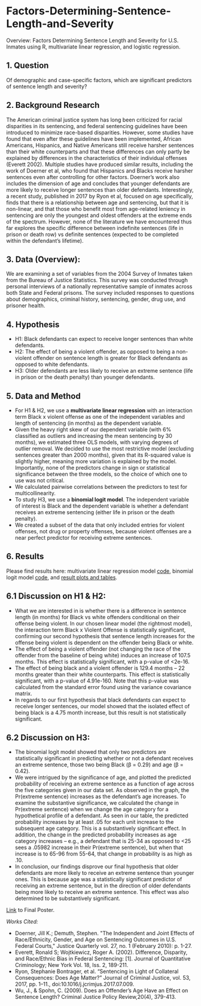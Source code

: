 # Factors-Determining-Sentence-Length-and-Severity
Overview: Factors Determining Sentence Length and Severity for U.S. Inmates using R, multivariate linear regression, and logistic regression.

## 1. Question
Of demographic and case-specific factors, which are significant predictors of sentence length and severity?

## 2. Background Research
The American criminal justice system has long been criticized for racial disparities in its sentencing, and federal sentencing guidelines have been introduced to minimize race-based disparities. However, some studies have found that even after these guidelines have been implemented, African Americans, Hispanics, and Native Americans still receive harsher sentences than their white counterparts and that these differences can only partly be explained by differences in the characteristics of their individual offenses (Everett 2002). Multiple studies have produced similar results, including the work of Doerner et al, who found that Hispanics and Blacks receive harsher sentences even after controlling for other factors. Doerner’s work also includes the dimension of age and concludes that younger defendants are more likely to receive longer sentences than older defendants. Interestingly, a recent study, published in 2017 by Ryon et al, focused on age specifically, finds that there is a relationship between age and sentencing, but that it is non-linear, and that those who benefit most from age-related leniency in sentencing are only the youngest and oldest offenders at the extreme ends of the spectrum. However, none of the literature we have encountered thus far explores the specific difference between indefinite sentences (life in prison or death row) vs definite sentences (expected to be completed within the defendant’s lifetime).

## 3. Data (Overview):
We are examining a set of variables from the 2004 Survey of Inmates taken from the Bureau of Justice Statistics. This survey was conducted through personal interviews of a nationally representative sample of inmates across both State and Federal prisons. The survey included responses to questions about demographics, criminal history, sentencing, gender, drug use, and prisoner health. 

## 4. Hypothesis
* H1: Black defendants can expect to receive longer sentences than white defendants.
* H2: The effect of being a violent offender, as opposed to being a non-violent offender on sentence length is greater for Black defendants as opposed to white defendants.
* H3: Older defendants are less likely to receive an extreme sentence (life in prison or the death penalty) than younger defendants. 

## 5. Data and Method
- For H1 & H2, we use a **multivariate linear regression** with an interaction term Black x violent offense as one of the independent variables and length of sentencing (in months) as the dependent variable.
-   Given the heavy right skew of our dependent variable (with 6% classified as outliers and increasing the mean sentencing by 30 months), we estimated three OLS models, with varying degrees of outlier removal. We decided to use the most restrictive model (excluding sentences greater than 2000 months), given that its R-squared value is slightly higher, meaning more variation is explained by the model. Importantly, none of the predictors change in sign or statistical significance between the three models, so the choice of which one to use was not critical.
-   We calculated pairwise correlations between the predictors to test for multicollinearity.
- To study H3, we use a **binomial logit model**. The independent variable of interest is Black and the dependent variable is whether a defendant receives an extreme sentencing (either life in prison or the death penalty). 
-   We created a subset of the data that only included entries for violent offenses, not drug or property offenses, because violent offenses are a near perfect predictor for receiving extreme sentences. 

## 6. Results
Please find results here: multivariate linear regression model [code](https://github.com/soominkim231/Factors-Determining-Sentence-Length-and-Severity/blob/main/Final_LinearModel_Submission.rmd), binomial logit model [code](https://github.com/soominkim231/Factors-Determining-Sentence-Length-and-Severity/blob/main/Final_LogitModel_Submission.rmd), and [result plots and tables](https://github.com/soominkim231/Factors-Determining-Sentence-Length-and-Severity/tree/main/plots).

## 6.1 Discussion on H1 & H2:
- What we are interested in is whether there is a difference in sentence length (in months) for Black vs white offenders conditional on their offense being violent. In our chosen linear model (the rightmost model), the interaction term Black x Violent Offense is statistically significant, confirming our second hypothesis that sentence length increases for the offense being violent is dependent on the offender being Black or white.
- The effect of being a violent offender (not changing the race of the offender from the baseline of being white) induces an increase of 107.5 months. This effect is statistically significant, with a p-value of <2e-16.
- The effect of being black and a violent offender is 129.4 months – 22 months greater than their white counterparts. This effect is statistically significant, with a p-value of 4.91e-160. Note that this p-value was calculated from the standard error found using the variance covariance matrix.
- In regards to our first hypothesis that black defendants can expect to receive longer sentences, our model showed that the isolated effect of being black is a 4.75 month increase, but this result is not statistically significant.

## 6.2 Discussion on H3:
- The binomial logit model showed that only two predictors are statistically significant in predicting whether or not a defendant receives an extreme sentence, those two being Black (β = 0.29) and age (β = 0.42).
- We were intrigued by the significance of age, and plotted the predicted probability of receiving an extreme sentence as a function of age across the five categories given in our data set. As observed in the graph, the Pr(extreme sentence) increases as the defendant’s age increases. To examine the substantive significance, we calculated the change in Pr(extreme sentence) when we change the age category for a hypothetical profile of a defendant. As seen in our table, the predicted probability increases by at least .05 for each unit increase to the subsequent age category. This is a substantively significant effect. In addition, the change in the predicted probability increases as age category increases – e.g., a defendant that is 25-34 as opposed to <25 sees a .05982 increase in their Pr(extreme sentence), but when that increase is to 65-96 from 55-64, that change in probability is as high as .10.
- In conclusion, our findings disprove our final hypothesis that older defendants are more likely to receive an extreme sentence than younger ones. This is because age was a statistically significant predictor of receiving an extreme sentence, but in the direction of older defendants being more likely to receive an extreme sentence. This effect was also determined to be substantively significant.

[Link](https://github.com/soominkim231/Factors-Determining-Sentence-Length-and-Severity/blob/main/GOV19_Poster.pdf) to Final Poster.

*Works Cited:*
- Doerner, Jill K.; Demuth, Stephen. "The Independent and Joint Effects of Race/Ethnicity, Gender, and Age on Sentencing Outcomes in U.S. Federal Courts," Justice Quarterly vol. 27, no. 1 (February 2010): p. 1-27. 
- Everett, Ronald S; Wojtkiewicz, Roger A. (2002). Difference, Disparity, and Race/Ethnic Bias in Federal Sentencing: [1]. Journal of Quantitative Criminology; New York Vol. 18, Iss. 2, 189-211.
- Ryon, Stephanie Bontrager, et al. “Sentencing in Light of Collateral Consequences: Does Age Matter?” Journal of Criminal Justice, vol. 53, 2017, pp. 1–11., doi:10.1016/j.jcrimjus.2017.07.009.
- Wu, J., & Spohn, C. (2009). Does an Offender’s Age Have an Effect on Sentence Length? Criminal Justice Policy Review,20(4), 379-413.
